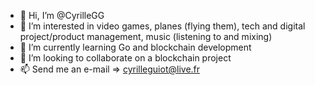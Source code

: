 - 👋 Hi, I’m @CyrilleGG
- 💞️ I’m interested in video games, planes (flying them), tech and digital project/product management, music (listening to and mixing)
- 🌱 I’m currently learning Go and blockchain development
- 👀 I’m looking to collaborate on a blockchain project
- 📫 Send me an e-mail => cyrilleguiot@live.fr

<!---
CyrilleGG/CyrilleGG is a ✨ special ✨ repository because its `README.md` (this file) appears on your GitHub profile.
You can click the Preview link to take a look at your changes.
--->
